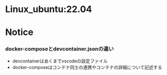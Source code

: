 # Linux_ubuntu:22.04
# Notice
### docker-composeとdevcontainer.jsonの違い
* devcontainerはあくまでvscodeの設定ファイル
* docker-composeはコンテナ同士の連携やコンテナの詳細について記述する
